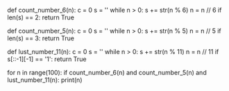 def count_number_6(n):
    c = 0
    s = ''
    while n > 0:
        s += str(n % 6)
        n = n // 6
    if len(s) == 2:
        return True


def count_number_5(n):
    c = 0
    s = ''
    while n > 0:
        s += str(n % 5)
        n = n // 5
    if len(s) == 3:
        return True


def lust_number_11(n):
    c = 0
    s = ''
    while n > 0:
        s += str(n % 11)
        n = n // 11
    if s[::-1][-1] == '1':
        return True


for n in range(100):
    if count_number_6(n) and count_number_5(n) and lust_number_11(n):
        print(n)

